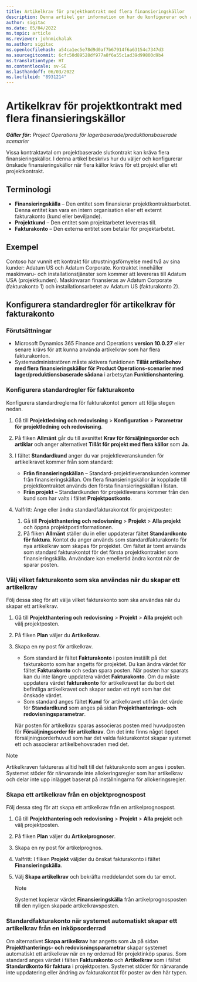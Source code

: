 ```yaml
---
title: Artikelkrav för projektkontrakt med flera finansieringskällor
description: Denna artikel ger information om hur du konfigurerar och använder objektkrav med flera finansieringskällor.
author: sigitac
ms.date: 05/04/2022
ms.topic: article
ms.reviewer: johnmichalak
ms.author: sigitac
ms.openlocfilehash: a54ca1ec5e78d9d0af7b67914f6a63154c7347d3
ms.sourcegitcommit: 6cfc50d89528df977a8f6a55c1ad39d99800d9b4
ms.translationtype: HT
ms.contentlocale: sv-SE
ms.lasthandoff: 06/03/2022
ms.locfileid: "8931214"
---
```

# <a name="item-requirements-for-project-contracts-with-multiple-funding-sources"></a>Artikelkrav för projektkontrakt med flera finansieringskällor

_**Gäller för:** Project Operations för lagerbaserade/produktionsbaserade scenarier_

Vissa kontraktavtal om projektbaserade slutkontrakt kan kräva flera finansieringskällor. I denna artikel beskrivs hur du väljer och konfigurerar önskade finansieringskällor när flera källor krävs för ett projekt eller ett projektkontrakt.

## <a name="terminology"></a>Terminologi

- **Finansieringskälla** – Den entitet som finansierar projektkontraktsarbetet. Denna entitet kan vara en intern organisation eller ett externt fakturakonto (kund eller beviljande).
- **Projektkund** – Den entitet som projektarbetet levereras till.
- **Fakturakonto** – Den externa entitet som betalar för projektarbetet.

## <a name="example"></a>Exempel

Contoso har vunnit ett kontrakt för utrustningsförnyelse med två av sina kunder: Adatum US och Adatum Corporate. Kontraktet innehåller maskinvaru- och installationstjänster som kommer att levereras till Adatum USA (projektkunden). Maskinvaran finansieras av Adatum Corporate (fakturakonto 1) och installationsarbetet av Adatum US (fakturakonto 2).

## <a name="set-up-invoice-account-defaulting-rules-for-item-requirements"></a>Konfigurera standardregler för artikelkrav för fakturakonto

### <a name="prerequisites"></a>Förutsättningar

- Microsoft Dynamics 365 Finance and Operations **version 10.0.27** eller senare krävs för att kunna använda artikelkrav som har flera fakturakonton.
- Systemadministratören måste aktivera funktionen **Tillåt artikelbehov med flera finansieringskällor för Product Operations-scenarier med lager/produktionsbaserade sådana** i arbetsytan **Funktionshantering**.

### <a name="set-up-the-invoice-account-defaulting-rules"></a>Konfigurera standardregler för fakturakonto

Konfigurera standardreglerna för fakturakontot genom att följa stegen nedan.

1. Gå till **Projektledning och redovisning** \> **Konfiguration** \> **Parametrar för projektledning och redovisning**.
1. På fliken **Allmänt** går du till avsnittet **Krav för försäljningsorder och artiklar** och anger alternativet **Tillåt för projekt med flera källor** som **Ja**.
1. I fältet **Standardkund** anger du var projektleveranskunden för artikelkravet kommer från som standard:

    - **Från finansieringskällan** – Standard-projektleveranskunden kommer från finansieringskällan. Om flera finansieringskällor är kopplade till projektkontraktet används den första finansieringskällan i listan.
    - **Från projekt** – Standardkunden för projektleverans kommer från den kund som har valts i fältet **Projektpostkonto**.

1. Valfritt: Ange eller ändra standardfakturakontot för projektposter:

    1. Gå till **Projekthantering och redovisning** \> **Projekt** \> **Alla projekt** och öppna projektpostinformationen.
    2. På fliken **Allmänt** ställer du in eller uppdaterar fältet **Standardkonto för faktura**. Kontot du anger används som standardfakturakonto för nya artikelkrav som skapas för projektet. Om fältet är tomt används som standard fakturakontot för det första projektkontraktet som finansieringskälla. Användare kan emellertid ändra kontot när de sparar posten.

### <a name="select-the-invoice-account-to-use-when-you-create-an-item-requirement"></a>Välj vilket fakturakonto som ska användas när du skapar ett artikelkrav

Följ dessa steg för att välja vilket fakturakonto som ska användas när du skapar ett artikelkrav.

1. Gå till **Projekthantering och redovisning** \> **Projekt** \> **Alla projekt** och välj projektposten.
1. På fliken **Plan** väljer du **Artikelkrav**.
1. Skapa en ny post för artikelkrav.

    - Som standard är fältet **Fakturakonto** i posten inställt på det fakturakonto som har angetts för projektet. Du kan ändra värdet för fältet **Fakturakonto** och sedan spara posten. När posten har sparats kan du inte längre uppdatera värdet **Fakturakonto**. Om du måste uppdatera värdet **fakturakonto** för artikelkravet tar du bort det befintliga artikelkravet och skapar sedan ett nytt som har det önskade värdet.
    - Som standard anges fältet **Kund** för artikelkravet utifrån det värde för **Standardkund** som anges på sidan **Projekthanterings- och redovisningsparametrar**.

    När posten för artikelkrav sparas associeras posten med huvudposten för **Försäljningsorder för artikelkrav**. Om det inte finns något öppet försäljningsorderhuvud som har det valda fakturakontot skapar systemet ett och associerar artikelbehovsraden med det.

> [!NOTE]
> Artikelkraven faktureras alltid helt till det fakturakonto som anges i posten. Systemet stöder för närvarande inte allokeringsregler som har artikelkrav och delar inte upp inlägget baserat på inställningarna för allokeringsregler.

### <a name="create-an-item-requirement-from-an-item-forecast-record"></a>Skapa ett artikelkrav från en objektprognospost

Följ dessa steg för att skapa ett artikelkrav från en artikelprognospost.

1. Gå till **Projekthantering och redovisning** \> **Projekt** \> **Alla projekt** och välj projektposten.
1. På fliken **Plan** väljer du **Artikelprognoser**.
1. Skapa en ny post för artikelprognos.
1. Valfritt: I fliken **Projekt** väljder du önskat fakturakonto i fältet **Finansieringskälla**.
1. Välj **Skapa artikelkrav** och bekräfta meddelandet som du tar emot.

    > [!NOTE]
    > Systemet kopierar värdet **Finansieringskälla** från artikelprognosposten till den nyligen skapade artikelkravsposten.

### <a name="default-invoice-account-when-the-system-automatically-creates-an-item-requirement-from-a-purchase-order-line"></a>Standardfakturakonto när systemet automatiskt skapar ett artikelkrav från en inköpsorderrad

Om alternativet **Skapa artikelkrav** har angetts som **Ja** på sidan **Projekthanterings- och redovisningsparametrar** skapar systemet automatiskt ett artikelkrav när en ny orderrad för projektinköp sparas. Som standard anges värdet i fälten **Fakturakonto** och **Artikelkrav** som i fältet **Standardkonto för faktura** i projektposten. Systemet stöder för närvarande inte uppdatering eller ändring av fakturakontot för poster av den här typen.
